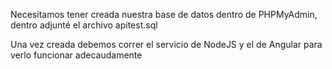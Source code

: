 Necesitamos tener creada nuestra base de datos dentro de PHPMyAdmin, dentro adjunté el archivo apitest.sql

Una vez creada debemos correr el servicio de NodeJS y el de Angular para verlo funcionar adecaudamente
